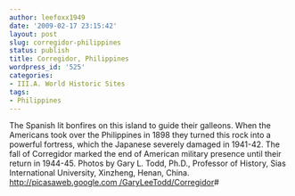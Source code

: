 ```yaml
---
author: leefoxx1949
date: '2009-02-17 23:15:42'
layout: post
slug: corregidor-philippines
status: publish
title: Corregidor, Philippines
wordpress_id: '525'
categories:
- III.A. World Historic Sites
tags:
- Philippines
---
```


The Spanish lit bonfires on this island to guide their galleons. When the
Americans took over the Philippines in 1898 they turned this rock into a
powerful fortress, which the Japanese severely damaged in 1941-42. The fall of
Corregidor marked the end of American military presence until their return in
1944-45. Photos by Gary L. Todd, Ph.D., Professor of History, Sias
International University, Xinzheng, Henan, China. [http://picasaweb.google.com
/GaryLeeTodd/Corregidor](http://picasaweb.google.com/GaryLeeTodd/Corregidor)#


